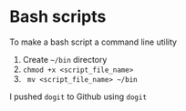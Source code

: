 # Bash scripts

To make a bash script a command line utility

1. Create `~/bin` directory
2. `chmod +x <script_file_name>`
3. ` mv <script_file_name> ~/bin`

I pushed `dogit` to Github using `dogit`



